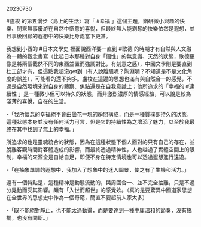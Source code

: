 20230730

#盧梭 的第五漫步〈島上的生活〉寫「 #幸福 」這個主題，鑽研微小興趣的快樂、閒來無事優游在自然中愜意的喜悅，但最終無人能剝奪的快樂依然是遐想，並且事後回顧的遐想中的快樂比身處當下更甚。

我想到小西的 #日本文學史 裡面說西洋要一直到 #歌德 的時期才有自然與人文融為一體的觀念書寫（比起日本那種對自身「個性」的無意識、天然的狀態，歌德更像是將兩個截然不同的東西並置而強調對比，有刻意之感），中國文學則是要直到杜工部才有，但這點我超沒get到（有人說離騷呢？陶淵明？不知道是不是文化角度的誤差），可能看的還不夠多。盧梭在這邊的思想也滿有與自然合一的感覺，不過是自然環境來對自身的體察、焦點還是在自我意識上；他所追求的「幸福的 #連續性 」是一種微小但可以持久的狀態，而非激烈濃厚的情感經驗，可以說是較為淺薄的喜悅，自在的生活。

-「我所懷念的幸福絕不會由曇花一現的瞬間構成，而是一種質樸卻持久的狀態，這種狀態本身並没有任何活力可言，但是它的持續性為之增添了魅力，以至於我最终在其中找到了無上的幸福。」

所追求的也是靈魂統合的狀態，因為在這種狀態下個人面對的只有自己的存在，並脫離客觀時間對客體造成的影響，而最終透過精神性，人也越過了實體空間上的限制，幸福的來源全是自給自足，即便不身在特定情境也可以透過遐想進行遠遊。

-「在抽象單調的遐想中，我加入了想象中的迷人圖景，使之有了生機和活力。」

還有一個特點是，這種精神是動態流動的，與周圍合一、並不完全抽離，只是不過分晃動而受其影響。頗有「入世而超世」的感覺欸。（真的是要驚異中國道家思想在全世界的思想史中作為一個奇葩，簡直不要超前人家太多）

-「既不能絕對靜止，也不能太過動盪，而是要達到一種中庸温和的節奏，没有搖擺，也没有間斷。」